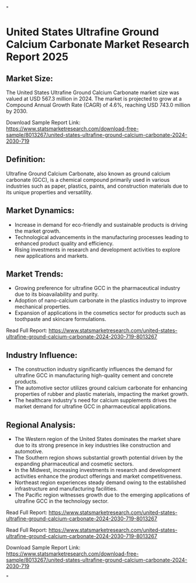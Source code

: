 <p>&quot;</p>

<h1>United States Ultrafine Ground Calcium Carbonate Market Research Report 2025</h1>

<h2>Market Size:</h2>

<p>The United States Ultrafine Ground Calcium Carbonate market size was valued at USD 567.3 million in 2024. The market is projected to grow at a Compound Annual Growth Rate (CAGR) of 4.6%, reaching USD 743.0 million by 2030.</p>

<p>Download Sample Report Link: <a href="https://www.statsmarketresearch.com/download-free-sample/8013267/united-states-ultrafine-ground-calcium-carbonate-2024-2030-719">https://www.statsmarketresearch.com/download-free-sample/8013267/united-states-ultrafine-ground-calcium-carbonate-2024-2030-719</a></p>

<h2>Definition:</h2>

<p>Ultrafine Ground Calcium Carbonate, also known as ground calcium carbonate (GCC), is a chemical compound primarily used in various industries such as paper, plastics, paints, and construction materials due to its unique properties and versatility.</p>

<h2>Market Dynamics:</h2>

<ul>
	<li>Increase in demand for eco-friendly and sustainable products is driving the market growth.</li>
	<li>Technological advancements in the manufacturing processes leading to enhanced product quality and efficiency.</li>
	<li>Rising investments in research and development activities to explore new applications and markets.</li>
</ul>

<h2>Market Trends:</h2>

<ul>
	<li>Growing preference for ultrafine GCC in the pharmaceutical industry due to its bioavailability and purity.</li>
	<li>Adoption of nano-calcium carbonate in the plastics industry to improve mechanical properties.</li>
	<li>Expansion of applications in the cosmetics sector for products such as toothpaste and skincare formulations.</li>
</ul>

<p>Read Full Report: <a href="https://www.statsmarketresearch.com/united-states-ultrafine-ground-calcium-carbonate-2024-2030-719-8013267">https://www.statsmarketresearch.com/united-states-ultrafine-ground-calcium-carbonate-2024-2030-719-8013267</a></p>

<h2>Industry Influence:</h2>

<ul>
	<li>The construction industry significantly influences the demand for ultrafine GCC in manufacturing high-quality cement and concrete products.</li>
	<li>The automotive sector utilizes ground calcium carbonate for enhancing properties of rubber and plastic materials, impacting the market growth.</li>
	<li>The healthcare industry&#39;s need for calcium supplements drives the market demand for ultrafine GCC in pharmaceutical applications.</li>
</ul>

<h2>Regional Analysis:</h2>

<ul>
	<li>The Western region of the United States dominates the market share due to its strong presence in key industries like construction and automotive.</li>
	<li>The Southern region shows substantial growth potential driven by the expanding pharmaceutical and cosmetic sectors.</li>
	<li>In the Midwest, increasing investments in research and development activities enhance the product offerings and market competitiveness.</li>
	<li>Northeast region experiences steady demand owing to the established infrastructure and manufacturing facilities.</li>
	<li>The Pacific region witnesses growth due to the emerging applications of ultrafine GCC in the technology sector.</li>
</ul>

<p>Read Full Report: <a href="https://www.statsmarketresearch.com/united-states-ultrafine-ground-calcium-carbonate-2024-2030-719-8013267">https://www.statsmarketresearch.com/united-states-ultrafine-ground-calcium-carbonate-2024-2030-719-8013267</a></p>

<p>Read Full Report: <a href="https://www.statsmarketresearch.com/united-states-ultrafine-ground-calcium-carbonate-2024-2030-719-8013267">https://www.statsmarketresearch.com/united-states-ultrafine-ground-calcium-carbonate-2024-2030-719-8013267</a></p>

<p>Download Sample Report Link: <a href="https://www.statsmarketresearch.com/download-free-sample/8013267/united-states-ultrafine-ground-calcium-carbonate-2024-2030-719">https://www.statsmarketresearch.com/download-free-sample/8013267/united-states-ultrafine-ground-calcium-carbonate-2024-2030-719</a></p>

<p>&quot;</p>
